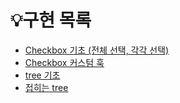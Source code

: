 # 💡구현 목록

- [Checkbox 기초 (전체 선택, 각각 선택)](https://github.dev/datoybi/react-playground)
- [Checkbox 커스텀 훅](https://github.com/datoybi/react-playground/tree/main/src/components/Checkbox/CustomHook)
- [tree 기초](https://github.dev/datoybi/react-playground)
- [접히는 tree](https://github.dev/datoybi/react-playground)
